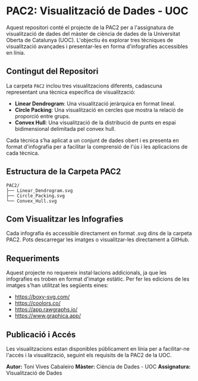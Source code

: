 # PAC2: Visualització de Dades - UOC

Aquest repositori conté el projecte de la PAC2 per a l'assignatura de visualització de dades del màster de ciència de dades de la Universitat Oberta de Catalunya (UOC). L'objectiu és explorar tres tècniques de visualització avançades i presentar-les en forma d'infografies accessibles en línia.

## Contingut del Repositori

La carpeta `PAC2` inclou tres visualitzacions diferents, cadascuna representant una tècnica específica de visualització:
- **Linear Dendrogram**: Una visualització jeràrquica en format lineal.
- **Circle Packing**: Una visualització en cercles que mostra la relació de proporció entre grups.
- **Convex Hull**: Una visualització de la distribució de punts en espai bidimensional delimitada pel convex hull.

Cada tècnica s’ha aplicat a un conjunt de dades obert i es presenta en format d'infografia per a facilitar la comprensió de l'ús i les aplicacions de cada tècnica.

## Estructura de la Carpeta PAC2

```plaintext
PAC2/
├── Linear_Dendrogram.svg
├── Circle_Packing.svg
└── Convex_Hull.svg
```

## Com Visualitzar les Infografies
Cada infografia és accessible directament en format .svg dins de la carpeta PAC2. Pots descarregar les imatges o visualitzar-les directament a GitHub.

## Requeriments
Aquest projecte no requereix instal·lacions addicionals, ja que les infografies es troben en format d'imatge estàtic. Per fer les edicions de les imatges s'han utilitzat les següents eines:

- https://boxy-svg.com/
- https://coolors.co/
- https://app.rawgraphs.io/
- https://www.graphica.app/


## Publicació i Accés
Les visualitzacions estan disponibles públicament en línia per a facilitar-ne l'accés i la visualització, seguint els requisits de la PAC2 de la UOC.

**Autor:** Toni Vives Cabaleiro
**Màster:** Ciència de Dades - UOC
**Assignatura:** Visualització de Dades
